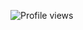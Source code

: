 ![Profile views](https://komarev.com/ghpvc/?username=Mahin-Abrar&color=orange&style=for-the-badge&label=Dekhtesi)
